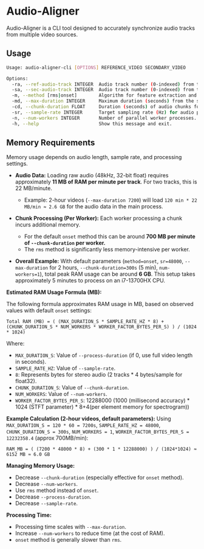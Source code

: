 # Audio-Aligner

Audio-Aligner is a CLI tool designed to accurately synchronize audio tracks from multiple video sources.

## Usage

```bash
Usage: audio-aligner-cli [OPTIONS] REFERENCE_VIDEO SECONDARY_VIDEO

Options:
  -ra, --ref-audio-track INTEGER  Audio track number (0-indexed) from the reference video.  [default: 0]
  -sa, --sec-audio-track INTEGER  Audio track number (0-indexed) from the secondary video.  [default: 0]
  -m, --method [rms|onset]        Algorithm for feature extraction and comparison.  [default: onset]
  -md, --max-duration INTEGER     Maximum duration (seconds) from the start of each video to process. 0 for full length. [default: 0]
  -cd, --chunk-duration FLOAT     Duration (seconds) of audio chunks for parallel processing.  [default: 300]
  -sr, --sample-rate INTEGER      Target sampling rate (Hz) for audio processing.  [default: 48000]
  -n, --num-workers INTEGER       Number of parallel worker processes.  [default: 1]
  -h, --help                      Show this message and exit.
```

## Memory Requirements

Memory usage depends on audio length, sample rate, and processing settings.

*   **Audio Data:** Loading raw audio (48kHz, 32-bit float) requires approximately **11 MB of RAM per minute per track**. For two tracks, this is 22 MB/minute.
    *   Example: 2-hour videos (`--max-duration 7200`) will load `120 min * 22 MB/min ≈ 2.6 GB` for the audio data in the main process.

*   **Chunk Processing (Per Worker):** Each worker processing a chunk incurs additional memory.
    *   For the default `onset` method this can be around **700 MB per minute of `--chunk-duration` per worker.**
    *   The `rms` method is significantly less memory-intensive per worker.

*   **Overall Example:** With default parameters (`method=onset`, `sr=48000`, `--max-duration` for 2 hours, `--chunk-duration=300s` (5 min), `num-workers=1`), total peak RAM usage can be around **6 GB**. This setup takes approximately 5 minutes to process on an i7-13700HX CPU.

**Estimated RAM Usage Formula (MB):**

The following formula approximates RAM usage in MB, based on observed values with default `onset` settings:

`Total RAM (MB) = ( (MAX_DURATION_S * SAMPLE_RATE_HZ * 8) + (CHUNK_DURATION_S * NUM_WORKERS * WORKER_FACTOR_BYTES_PER_S) ) / (1024 * 1024)`

Where:
*   `MAX_DURATION_S`: Value of `--process-duration` (if 0, use full video length in seconds).
*   `SAMPLE_RATE_HZ`: Value of `--sample-rate`.
*   `8`: Represents bytes for stereo audio (2 tracks * 4 bytes/sample for float32).
*   `CHUNK_DURATION_S`: Value of `--chunk-duration`.
*   `NUM_WORKERS`: Value of `--num-workers`.
*   `WORKER_FACTOR_BYTES_PER_S`: 12288000 (1000 (millisecond accuracy) * 1024 (STFT parameter) * 8+4(per element memory for spectrogram))

**Example Calculation (2-hour videos, default parameters):**
Using `MAX_DURATION_S = 120 * 60 = 7200s`, `SAMPLE_RATE_HZ = 48000`, `CHUNK_DURATION_S = 300s`, `NUM_WORKERS = 1`, `WORKER_FACTOR_BYTES_PER_S = 12232358.4` (approx 700MB/min):

`RAM_MB = ( (7200 * 48000 * 8) + (300 * 1 * 12288000) ) / (1024*1024) ≈ 6152 MB ≈ 6.0 GB`

**Managing Memory Usage:**

*   Decrease `--chunk-duration` (especially effective for `onset` method).
*   Decrease `--num-workers`.
*   Use `rms` method instead of `onset`.
*   Decrease `--process-duration`.
*   Decrease `--sample-rate`.

**Processing Time:**

*   Processing time scales with `--max-duration`.
*   Increase `--num-workers` to reduce time (at the cost of RAM).
*   `onset` method is generally slower than `rms`.
